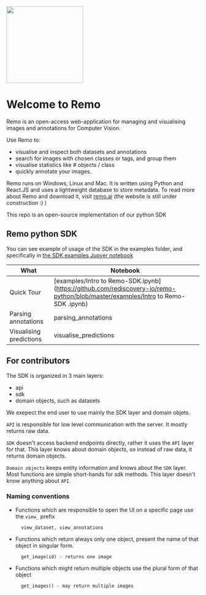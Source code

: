 
<img src="https://github.com/rediscovery-io/remo-python/blob/master/img/remo_normal.png" width="200">

# Welcome to Remo
Remo is an open-access web-application for managing and visualising images and annotations for Computer Vision. 

Use Remo to:

- visualise and inspect both datasets and annotations
- search for images with chosen classes or tags, and group them
- visualise statistics like # objects / class
- quickly annotate your images.

Remo runs on Windows, Linux and Mac. It is written using Python and React.JS and uses a lightweight database to store metadata.
To read more about Remo and download it, visit [remo.ai](http://remo.ai) (the website is still under construction :) )


This repo is an open-source implementation of our python SDK

## Remo python SDK

You can see example of usage of the SDK in the examples folder, and specifically in [the SDK examples Jupyer notebook](https://github.com/rediscovery-io/remo-python/blob/master/examples/Python-SDK-examples.ipynb)

What | Notebook
---|---
Quick Tour | [examples/Intro to Remo-SDK.ipynb](https://github.com/rediscovery-io/remo-python/blob/master/examples/Intro to Remo-SDK .ipynb)
Parsing annotations | parsing_annotations
Visualising predictions | visualise_predictions

## For contributors

The SDK is organized in 3 main layers:
- api
- sdk
- domain objects, such as datasets

We exepect the end user to use mainly the SDK layer and domain objets.

`API` is responsible for low level communication with the server. It mostly returns raw data.

`SDK` doesn't access backend endpoints directly, rather it uses the `API` layer for that. This layer knows about domain objects, 
so instead of raw data, it returns domain objects.

`Domain objects` keeps entity information and knows about the `SDK` layer. Most functions are simple short-hands for sdk methods.
This layer doesn't know anything about `API`. 



### Naming conventions

* Functions which are responsible to open the UI on a specific page use the `view_` prefix
    
        view_dataset, view_annotations

* Functions which return always only one object, present the name of that object in singular form.
    
        get_image(id) - returns one image

* Functions which might return multiple objects use the plural form of that object
    
        get_images() - may return multiple images 
